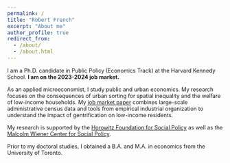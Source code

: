 ```yaml
---
permalink: /
title: "Robert French"
excerpt: "About me"
author_profile: true
redirect_from: 
  - /about/
  - /about.html
---
```


<span style ="font-size:.9em;"> I am a Ph.D. candidate in Public Policy (Economics Track) at the Harvard Kennedy School. **I am on the 2023-2024 job market.**  </span>   

<span style ="font-size:.9em;"> As an applied microeconomist, I study public and urban economics. My research focuses on the consequences of urban sorting for spatial inequality and the welfare of low-income households. My [job market paper](https://robert-french.github.io/files/FrenchJMP.pdf) combines large-scale administrative census data and tools from empirical industrial organization to understand the impact of gentrification on low-income residents.  </span>   

<span style ="font-size:.9em;"> My research is supported by the [Horowitz Foundation for Social Policy](https://www.horowitz-foundation.org/) as well as the [Malcolm Wiener Center for Social Policy](https://www.hks.harvard.edu/centers/wiener).  </span>   

<span style ="font-size:.9em;"> Prior to my doctoral studies, I obtained a B.A. and M.A. in economics from the University of Toronto.  </span>   
